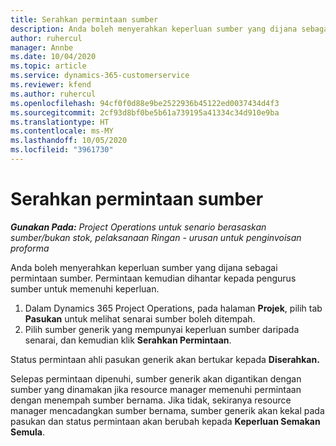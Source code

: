 ```yaml
---
title: Serahkan permintaan sumber
description: Anda boleh menyerahkan keperluan sumber yang dijana sebagai permintaan sumber. Permintaan kemudian dihantar kepada pengurus sumber untuk memenuhi keperluan.
author: ruhercul
manager: Annbe
ms.date: 10/04/2020
ms.topic: article
ms.service: dynamics-365-customerservice
ms.reviewer: kfend
ms.author: ruhercul
ms.openlocfilehash: 94cf0f0d88e9be2522936b45122ed0037434d4f3
ms.sourcegitcommit: 2cf93d8bf0be5b61a739195a41334c34d910e9ba
ms.translationtype: HT
ms.contentlocale: ms-MY
ms.lasthandoff: 10/05/2020
ms.locfileid: "3961730"
---
```

# <a name="submit-a-resource-request"></a>Serahkan permintaan sumber

_**Gunakan Pada:** Project Operations untuk senario berasaskan sumber/bukan stok, pelaksanaan Ringan - urusan untuk penginvoisan proforma_

Anda boleh menyerahkan keperluan sumber yang dijana sebagai permintaan sumber. Permintaan kemudian dihantar kepada pengurus sumber untuk memenuhi keperluan.

1. Dalam Dynamics 365 Project Operations, pada halaman **Projek**, pilih tab **Pasukan** untuk melihat senarai sumber boleh ditempah. 
2. Pilih sumber generik yang mempunyai keperluan sumber daripada senarai, dan kemudian klik **Serahkan Permintaan**.

Status permintaan ahli pasukan generik akan bertukar kepada **Diserahkan.**

Selepas permintaan dipenuhi, sumber generik akan digantikan dengan sumber yang dinamakan jika resource manager memenuhi permintaan dengan menempah sumber bernama. Jika tidak, sekiranya resource manager mencadangkan sumber bernama, sumber generik akan kekal pada pasukan dan status permintaan akan berubah kepada **Keperluan Semakan Semula**.

